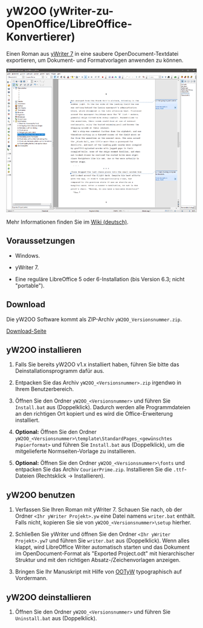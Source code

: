 # yW2OO (yWriter-zu-OpenOffice/LibreOffice-Konvertierer)

Einen Roman aus [yWriter 7](http://www.spacejock.com/yWriter7.html) in eine saubere OpenDocument-Textdatei exportieren, um Dokument- und Formatvorlagen anwenden zu können.

![Screenshot: Automatisch erzeugtes ODT](https://raw.githubusercontent.com/peter88213/yW2OO/master/docs/Screenshots/Writer-de.png)

Mehr Informationen finden Sie im [Wiki (deutsch)](https://github.com/peter88213/yW2OO/wiki/Deutsch). 

## Voraussetzungen

* Windows.

* yWriter 7.

* Eine reguläre LibreOffice 5 oder 6-Installation (bis Version 6.3; nicht "portable").

## Download

Die yW2OO Software kommt als ZIP-Archiv `yW2OO_Versionsnummer.zip`. 

[Download-Seite](https://github.com/peter88213/yW2OO/releases)

## yW2OO installieren

1. Falls Sie bereits yW2OO v1.x installiert haben, führen Sie bitte das Deinstallationsprogramm dafür aus. 

2. Entpacken Sie das Archiv `yW2OO_<Versionsnummer>.zip` irgendwo in Ihrem Benutzerbereich.  

3. Öffnen Sie den Ordner `yW2OO_<Versionsnummer>` und führen Sie `Install.bat` aus (Doppelklick). Dadurch werden alle Programmdateien an den richtigen Ort kopiert und es wird die Office-Erweiterung installiert.

4. __Optional:__ Öffnen Sie den Ordner `yW2OO_<Versionsnummer>\template\StandardPages_<gewünschtes Papierformat>` und führen Sie `Install.bat` aus (Doppelklick), um die mitgelieferte Normseiten-Vorlage zu installieren.

5. __Optional:__ Öffnen Sie den Ordner `yW2OO_<Versionsnummer>\fonts` und entpacken Sie das Archiv `CourierPrime.zip`. Installieren Sie die `.ttf`-Dateien (Rechtsklick -> Installieren).


## yW2OO benutzen

1. Verfassen Sie Ihren Roman mit yWriter 7. Schauen Sie nach, ob der Ordner `<Ihr yWriter Projekt>.yw` eine Datei namens `writer.bat` enthält. Falls nicht, kopieren Sie sie von `yW2OO_<Versionsnummer>\setup` hierher.

2. Schließen Sie yWriter und öffnen Sie den Ordner `<Ihr yWriter Projekt>.yw7` und führen Sie `writer.bat` aus (Doppelklick). Wenn alles klappt, wird LibreOffice Writer automatisch starten und das Dokument im OpenDocument-Format als "Exported Project.odt" mit hierarchischer Struktur und mit den richtigen Absatz-/Zeichenvorlagen anzeigen.

3. Bringen Sie Ihr Manuskript mit Hilfe von [OOTyW](https://github.com/peter88213/OOTyW/wiki/Deutsch) typographisch auf Vordermann.

## yW2OO deinstallieren

1. Öffnen Sie den Ordner `yW2OO_<Versionsnummer>` und führen Sie `Uninstall.bat` aus (Doppelklick).

